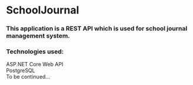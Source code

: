 # SchoolJournal
### This application is a REST API which is used for school journal management system.
### Technologies used:
ASP.NET Core Web API  
PostgreSQL  
To be continued...